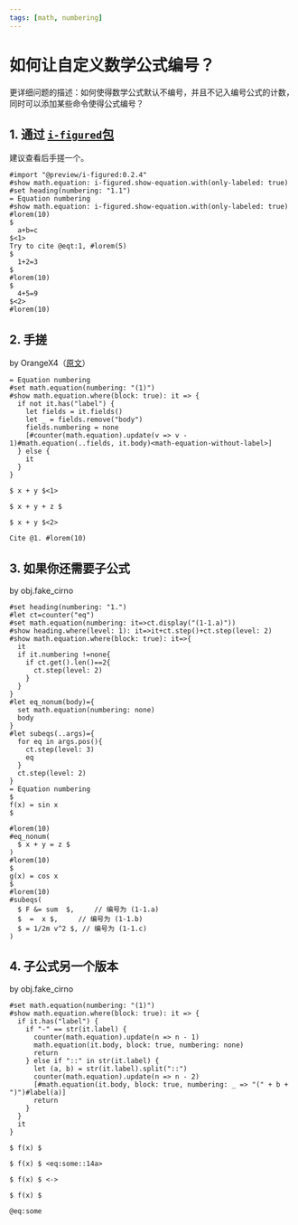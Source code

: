 ```yaml
---
tags: [math, numbering]
---
```

# 如何让自定义数学公式编号？

更详细问题的描述：如何使得数学公式默认不编号，并且不记入编号公式的计数，同时可以添加某些命令使得公式编号？

## 1. 通过 [`i-figured`包](https://typst.app/universe/package/i-figured)

建议查看后手搓一个。

```typst
#import "@preview/i-figured:0.2.4"
#show math.equation: i-figured.show-equation.with(only-labeled: true)
#set heading(numbering: "1.1")
= Equation numbering
#show math.equation: i-figured.show-equation.with(only-labeled: true)
#lorem(10)
$
  a+b=c
$<1>
Try to cite @eqt:1, #lorem(5)
$
  1+2=3
$
#lorem(10)
$
  4+5=9
$<2>
#lorem(10)
```

## 2. 手搓

by OrangeX4（[原文](https://forum.typst.app/t/how-to-conditionally-enable-equation-numbering-for-labeled-equations/977/13)）

```typst
= Equation numbering
#set math.equation(numbering: "(1)")
#show math.equation.where(block: true): it => {
  if not it.has("label") {
    let fields = it.fields()
    let _ = fields.remove("body")
    fields.numbering = none
    [#counter(math.equation).update(v => v - 1)#math.equation(..fields, it.body)<math-equation-without-label>]
  } else {
    it
  }
}

$ x + y $<1>

$ x + y + z $

$ x + y $<2>

Cite @1. #lorem(10)
```

## 3. 如果你还需要子公式

by obj.fake_cirno

```typst
#set heading(numbering: "1.")
#let ct=counter("eq")
#set math.equation(numbering: it=>ct.display("(1-1.a)"))
#show heading.where(level: 1): it=>it+ct.step()+ct.step(level: 2)
#show math.equation.where(block: true): it=>{
  it
  if it.numbering !=none{
    if ct.get().len()==2{
      ct.step(level: 2)
    }
  }
}
#let eq_nonum(body)={
  set math.equation(numbering: none)
  body
}
#let subeqs(..args)={
  for eq in args.pos(){
    ct.step(level: 3)
    eq
  }
  ct.step(level: 2)
}
= Equation numbering
$
f(x) = sin x
$

#lorem(10)
#eq_nonum(
  $ x + y = z $
)
#lorem(10)
$
g(x) = cos x
$
#lorem(10)
#subeqs(
  $ F &= sum  $,     // 编号为 (1-1.a)
  $  =  x $,     // 编号为 (1-1.b)
  $ = 1/2m v^2 $, // 编号为 (1-1.c)
)

```

## 4. 子公式另一个版本

by obj.fake_cirno

```typst
#set math.equation(numbering: "(1)")
#show math.equation.where(block: true): it => {
  if it.has("label") {
    if "-" == str(it.label) {
      counter(math.equation).update(n => n - 1)
      math.equation(it.body, block: true, numbering: none)
      return
    } else if "::" in str(it.label) {
      let (a, b) = str(it.label).split("::")
      counter(math.equation).update(n => n - 2)
      [#math.equation(it.body, block: true, numbering: _ => "(" + b + ")")#label(a)]
      return
    }
  }
  it
}

$ f(x) $

$ f(x) $ <eq:some::14a>

$ f(x) $ <->

$ f(x) $

@eq:some

```
